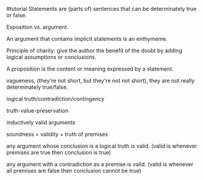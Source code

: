 #tutorial
Statements are (parts of) sentences that can be determinately true or false.

Exposition vs. argument.

An argument that contains implicit statements is an enthymeme.

Principle of charity: give the author the benefit of the doubt by adding logical assumptions or conclusions.

A proposition is the content or meaning expressed by a statement.

  

vagueness, (they're not short, but they're not not short), they are not really determinately true/false.

logical truth/contradiction/contingency

truth-value-preservation

inductively valid arguments

soundness = validity + truth of premises

any argument whose conclusion is a logical truth is valid. (valid is whenever premises are true then conclusion is true)

any argument with a contradiction as a premise is valid. (valid is whenever all premises are false then conclusion cannot be true)
